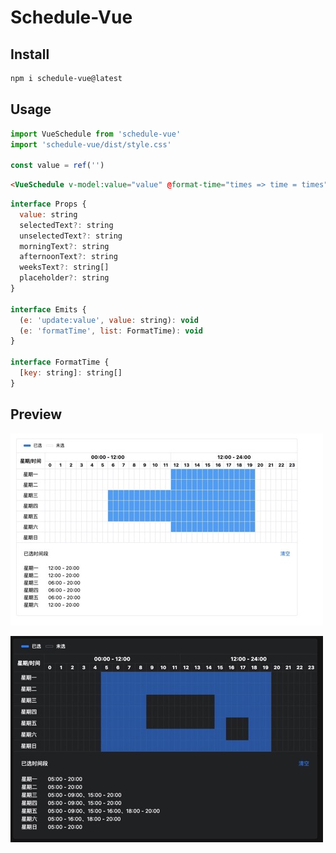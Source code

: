<h1>Schedule-Vue</h1>

## Install

```bash
npm i schedule-vue@latest
```
## Usage

```js
import VueSchedule from 'schedule-vue'
import 'schedule-vue/dist/style.css'

const value = ref('')
```
```html
<VueSchedule v-model:value="value" @format-time="times => time = times" />
```

```js
interface Props {
  value: string
  selectedText?: string
  unselectedText?: string
  morningText?: string
  afternoonText?: string
  weeksText?: string[]
  placeholder?: string
}

interface Emits {
  (e: 'update:value', value: string): void
  (e: 'formatTime', list: FormatTime): void
}

interface FormatTime {
  [key: string]: string[]
}
```

## Preview

![](https://github.com/kinggq/images/blob/main/1692010741569.jpg?raw=true)

![](https://github.com/kinggq/images/blob/main/1692010768836.jpg?raw=true)
